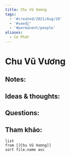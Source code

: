 ```yaml
---
title: Chu Vũ Vương
tags:
  - '#created/2021/Aug/28'
  - '#seed🥜'
  - '#permanent/people'
aliases:
  - Cơ Phát
---
```

# Chu Vũ Vương

## Notes:


## Ideas & thoughts:

## Questions:


## Tham khảo:
```dataview
list
from [[Chu Vũ Vương]]
sort file.name asc
```